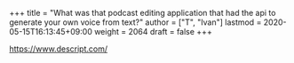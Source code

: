 +++
title = "What was that podcast editing application that had the api to generate your own voice from text?"
author = ["T", "Ivan"]
lastmod = 2020-05-15T16:13:45+09:00
weight = 2064
draft = false
+++

<https://www.descript.com/>
